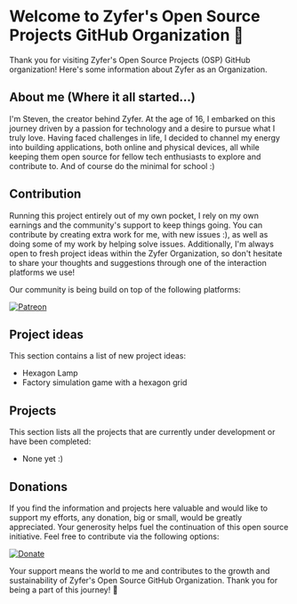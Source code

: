 # Welcome to Zyfer's Open Source Projects GitHub Organization 👋

Thank you for visiting Zyfer's Open Source Projects (OSP) GitHub organization! Here's some information about Zyfer as an Organization.

## About me (Where it all started...)
I'm Steven, the creator behind Zyfer. At the age of 16, I embarked on this journey driven by a passion for technology and a desire to pursue what I truly love.
Having faced challenges in life, I decided to channel my energy into building applications, both online and physical devices, all while keeping them open source for fellow tech enthusiasts to explore and contribute to.
And of course do the minimal for school :)

## Contribution
Running this project entirely out of my own pocket, I rely on my own earnings and the community's support to keep things going.
You can contribute by creating extra work for me, with new issues :), as well as doing some of my work by helping solve issues.
Additionally, I'm always open to fresh project ideas within the Zyfer Organization, so don't hesitate to share your thoughts and suggestions through one of the interaction platforms we use!

Our community is being build on top of the following platforms:

[![Patreon](https://img.shields.io/badge/Community-Patreon-blue?logo=patreon)](https://patreon.com/zyfer_osp?utm_medium=unknown&utm_source=join_link&utm_campaign=creatorshare_creator&utm_content=copyLink)

## Project ideas
This section contains a list of new project ideas:
- Hexagon Lamp
- Factory simulation game with a hexagon grid

## Projects
This section lists all the projects that are currently under development or have been completed:
- None yet :)

## Donations
If you find the information and projects here valuable and would like to support my efforts, any donation, big or small, would be greatly appreciated. 
Your generosity helps fuel the continuation of this open source initiative. Feel free to contribute via the following options:

[![Donate](https://img.shields.io/badge/Donate-PayPal-green?logo=paypal)](https://www.paypal.com/paypalme/steventevoortwis)

Your support means the world to me and contributes to the growth and sustainability of Zyfer's Open Source GitHub Organization. Thank you for being a part of this journey! 🌟
